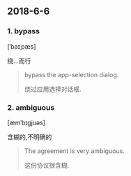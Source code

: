 ## 2018-6-6

### 1. bypass

[ˈbaɪˌpæs]

绕…而行

> bypass the app-selection dialog.
> 
> 绕过应用选择对话框.

### 2. ambiguous

[æmˈbɪɡjuəs]

含糊的,不明确的

> The agreement is very ambiguous.
> 
> 这份协议很含糊.

